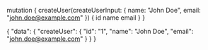 mutation {
  createUser(createUserInput: { name: "John Doe", email: "john.doe@example.com" }) {
    id
    name
    email
  }
}



{
  "data": {
    "createUser": {
      "id": "1",
      "name": "John Doe",
      "email": "john.doe@example.com"
    }
  }
}